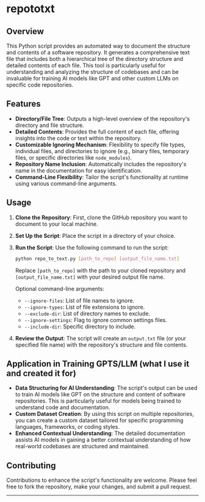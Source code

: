 # repototxt

## Overview
This Python script provides an automated way to document the structure and contents of a software repository. It generates a comprehensive text file that includes both a hierarchical tree of the directory structure and detailed contents of each file. This tool is particularly useful for understanding and analyzing the structure of codebases and can be invaluable for training AI models like GPT and other custom LLMs on specific code repositories.

## Features
- **Directory/File Tree**: Outputs a high-level overview of the repository's directory and file structure.
- **Detailed Contents**: Provides the full content of each file, offering insights into the code or text within the repository.
- **Customizable Ignoring Mechanism**: Flexibility to specify file types, individual files, and directories to ignore (e.g., binary files, temporary files, or specific directories like `node_modules`).
- **Repository Name Inclusion**: Automatically includes the repository's name in the documentation for easy identification.
- **Command-Line Flexibility**: Tailor the script's functionality at runtime using various command-line arguments.

## Usage
1. **Clone the Repository**: First, clone the GitHub repository you want to document to your local machine.

2. **Set Up the Script**: Place the script in a directory of your choice.

3. **Run the Script**: Use the following command to run the script:
   ```bash
   python repo_to_text.py [path_to_repo] [output_file_name.txt]
   ```
   Replace `[path_to_repo]` with the path to your cloned repository and `[output_file_name.txt]` with your desired output file name.

   Optional command-line arguments:
   - `--ignore-files`: List of file names to ignore.
   - `--ignore-types`: List of file extensions to ignore.
   - `--exclude-dir`: List of directory names to exclude.
   - `--ignore-settings`: Flag to ignore common settings files.
   - `--include-dir`: Specific directory to include.

4. **Review the Output**: The script will create an `output.txt` file (or your specified file name) with the repository's structure and file contents.

## Application in Training GPTS/LLM (what I use it and created it for)
- **Data Structuring for AI Understanding**: The script's output can be used to train AI models like GPT on the structure and content of software repositories. This is particularly useful for models being trained to understand code and documentation.
- **Custom Dataset Creation**: By using this script on multiple repositories, you can create a custom dataset tailored for specific programming languages, frameworks, or coding styles.
- **Enhanced Contextual Understanding**: The detailed documentation assists AI models in gaining a better contextual understanding of how real-world codebases are structured and maintained.

## Contributing
Contributions to enhance the script's functionality are welcome. Please feel free to fork the repository, make your changes, and submit a pull request.

---
